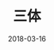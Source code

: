 ---
layout: blog
book: true
background: purple
background-image: http://ot1cc1u9t.bkt.clouddn.com/17-7-15/43335546.jpg
title:  "三体"
date:   2018-03-16
category: 读书
tags:
- 京都
- 奈良
- 大阪
---
